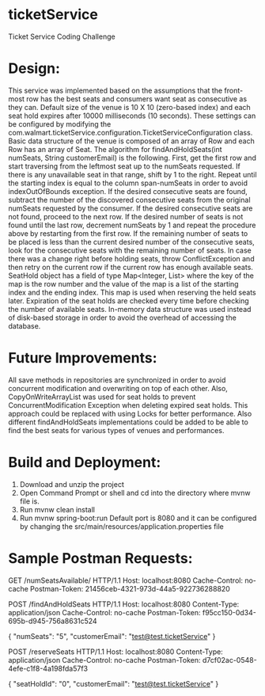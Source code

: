 # ticketService

Ticket Service Coding Challenge
# Design:
This service was implemented based on the assumptions that the front-most row has the best seats and consumers want seat as consecutive as they can. Default size of the venue is 10 X 10 (zero-based index) and each seat hold expires after 10000 milliseconds (10 seconds). These settings can be configured by modifying the com.walmart.ticketService.configuration.TicketServiceConfiguration class. 
Basic data structure of the venue is composed of an array of Row and each Row has an array of Seat. The algorithm for findAndHoldSeats(int numSeats, String customerEmail) is the following. First, get the first row and start traversing from the leftmost seat up to the numSeats requested. If there is any unavailable seat in that range, shift by 1 to the right. Repeat until the starting index is equal to the column span-numSeats in order to avoid indexOutOfBounds exception. If the desired consecutive seats are found, subtract the number of the discovered consecutive seats from the original numSeats requested by the consumer. If the desired consecutive seats are not found, proceed to the next row. If the desired number of seats is not found until the last row, decrement numSeats by 1 and repeat the procedure above by restarting from the first row. If the remaining number of seats to be placed is less than the current desired number of the consecutive seats, look for the consecutive seats with the remaining number of seats. In case there was a change right before holding seats, throw ConflictException and then retry on the current row if the current row has enough available seats. SeatHold object has a field of type Map<Integer, List<Point>> where the key of the map is the row number and the value of the map is a list of the starting index and the ending index. This map is used when reserving the held seats later. Expiration of the seat holds are checked every time before checking the number of available seats. In-memory data structure was used instead of disk-based storage in order to avoid the overhead of accessing the database.

# Future Improvements:
All save methods in repositories are synchronized in order to avoid concurrent modification and overwriting on top of each other. Also, CopyOnWriteArrayList was used for seat holds to prevent ConcurrentModification Exception when deleting expired seat holds. This approach could be replaced with using Locks for better performance.
Also different findAndHoldSeats implementations could be added to be able to find the best seats for various types of venues and performances.

# Build and Deployment:
1.	Download and unzip the project
2.	Open Command Prompt or shell and cd into the directory where mvnw file is.
3.	Run mvnw clean install
4.	Run mvnw spring-boot:run
Default port is 8080 and it can be configured by changing the src/main/resources/application.properties file

# Sample Postman Requests:
GET /numSeatsAvailable/ HTTP/1.1
Host: localhost:8080
Cache-Control: no-cache
Postman-Token: 21456ceb-4321-973d-44a5-922736288820

POST /findAndHoldSeats HTTP/1.1
Host: localhost:8080
Content-Type: application/json
Cache-Control: no-cache
Postman-Token: f95cc150-0d34-695b-d945-756a8631c524

{
	"numSeats": "5",
	"customerEmail": "test@test.ticketService"
}

POST /reserveSeats HTTP/1.1
Host: localhost:8080
Content-Type: application/json
Cache-Control: no-cache
Postman-Token: d7cf02ac-0548-4efe-c1f8-4a198fda57f3

{
	"seatHoldId": "0",
	"customerEmail": "test@test.ticketService"
}
